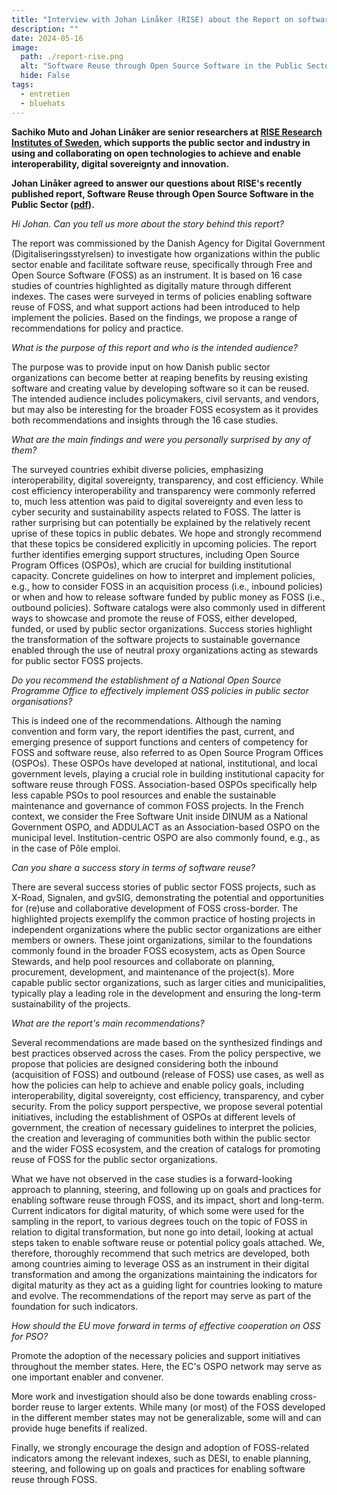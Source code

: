 ```yaml
---
title: "Interview with Johan Linåker (RISE) about the Report on software reuse"
description: ""
date: 2024-05-16
image:
  path: ./report-rise.png
  alt: "Software Reuse through Open Source Software in the Public Sector (extract of the cover)"
  hide: False
tags:
  - entretien
  - bluehats
---
```


**Sachiko Muto and Johan Linåker are senior researchers at [RISE Research Institutes of Sweden](https://www.ri.se/en), which supports the public sector and industry in using and collaborating on open technologies to achieve and enable interoperability, digital sovereignty and innovation.**

**Johan Linåker agreed to answer our questions about RISE's recently published report, Software Reuse through Open Source Software in the Public Sector ([pdf](https://www.diva-portal.org/smash/get/diva2:1848137/FULLTEXT01.pdf)).**

*Hi Johan. Can you tell us more about the story behind this report?*

The report was commissioned by the Danish Agency for Digital Government (Digitaliseringsstyrelsen) to investigate how organizations within the public sector enable and facilitate software reuse, specifically through Free and Open Source Software (FOSS) as an instrument. It is based on 16 case studies of countries highlighted as digitally mature through different indexes. The cases were surveyed in terms of policies enabling software reuse of FOSS, and what support actions had been introduced to help implement the policies. Based on the findings, we propose a range of recommendations for policy and practice.

*What is the purpose of this report and who is the intended audience?*

The purpose was to provide input on how Danish public sector organizations can become better at reaping benefits by reusing existing software and creating value by developing software so it can be reused. The intended audience includes policymakers, civil servants, and vendors, but may also be interesting for the broader FOSS ecosystem as it provides both recommendations and insights through the 16 case studies.

*What are the main findings and were you personally surprised by any of them?*

The surveyed countries exhibit diverse policies, emphasizing interoperability, digital sovereignty, transparency, and cost efficiency. While cost efficiency interoperability and transparency were commonly referred to, much less attention was paid to digital sovereignty and even less to cyber security and sustainability aspects related to FOSS. The latter is rather surprising but can potentially be explained by the relatively recent uprise of these topics in public debates. We hope and strongly recommend that these topics be considered explicitly in upcoming policies. The report further identifies emerging support structures, including Open Source Program Offices (OSPOs), which are crucial for building institutional capacity. Concrete guidelines on how to interpret and implement policies, e.g., how to consider FOSS in an acquisition process (i.e., inbound policies) or when and how to release software funded by public money as FOSS (i.e., outbound policies). Software catalogs were also commonly used in different ways to showcase and promote the reuse of FOSS, either developed, funded, or used by public sector organizations. Success stories highlight the transformation of the software projects to sustainable governance enabled through the use of neutral proxy organizations acting as stewards for public sector FOSS projects.

*Do you recommend the establishment of a National Open Source Programme Office to effectively implement OSS policies in public sector organisations?*

This is indeed one of the recommendations. Although the naming convention and form vary, the report identifies the past, current, and emerging presence of support functions and centers of competency for FOSS and software reuse, also referred to as Open Source Program Offices (OSPOs). These OSPOs have developed at national, institutional, and local government levels, playing a crucial role in building institutional capacity for software reuse through FOSS. Association-based OSPOs specifically help less capable PSOs to pool resources and enable the sustainable maintenance and governance of common FOSS projects. In the French context, we consider the Free Software Unit inside DINUM as a National Government OSPO, and ADDULACT as an Association-based OSPO on the municipal level. Institution-centric OSPO are also commonly found, e.g., as in the case of Pôle emploi.

*Can you share a success story in terms of software reuse?*

There are several success stories of public sector FOSS projects, such as X-Road, Signalen, and gvSIG, demonstrating the potential and opportunities for (re)use and collaborative development of FOSS cross-border. The highlighted projects exemplify the common practice of hosting projects in independent organizations where the public sector organizations are either members or owners. These joint organizations, similar to the foundations commonly found in the broader FOSS ecosystem, acts as Open Source Stewards, and help pool resources and collaborate on planning, procurement, development, and maintenance of the project(s). More capable public sector organizations, such as larger cities and municipalities, typically play a leading role in the development and ensuring the long-term sustainability of the projects.

*What are the report's main recommendations?*

Several recommendations are made based on the synthesized findings and best practices observed across the cases. From the policy perspective, we propose that policies are designed considering both the inbound (acquisition of FOSS) and outbound (release of FOSS) use cases, as well as how the policies can help to achieve and enable policy goals, including interoperability, digital sovereignty, cost efficiency, transparency, and cyber security. From the policy support perspective, we propose several potential initiatives, including the establishment of OSPOs at different levels of government, the creation of necessary guidelines to interpret the policies, the creation and leveraging of communities both within the public sector and the wider FOSS ecosystem, and the creation of catalogs for promoting reuse of FOSS for the public sector organizations.

What we have not observed in the case studies is a forward-looking approach to planning, steering, and following up on goals and practices for enabling software reuse through FOSS, and its impact, short and long-term. Current indicators for digital maturity, of which some were used for the sampling in the report, to various degrees touch on the topic of FOSS in relation to digital transformation, but none go into detail, looking at actual steps taken to enable software reuse or potential policy goals attached. We, therefore, thoroughly recommend that such metrics are developed, both among countries aiming to leverage OSS as an instrument in their digital transformation and among the organizations maintaining the indicators for digital maturity as they act as a guiding light for countries looking to mature and evolve. The recommendations of the report may serve as part of the foundation for such indicators.

*How should the EU move forward in terms of effective cooperation on OSS for PSO?*

Promote the adoption of the necessary policies and support initiatives throughout the member states. Here, the EC's OSPO network may serve as one important enabler and convener.

More work and investigation should also be done towards enabling cross-border reuse to larger extents. While many (or most) of the FOSS developed in the different member states may not be generalizable, some will and can provide huge benefits if realized.

Finally, we strongly encourage the design and adoption of FOSS-related indicators among the relevant indexes, such as DESI, to enable planning, steering, and following up on goals and practices for enabling software reuse through FOSS.
